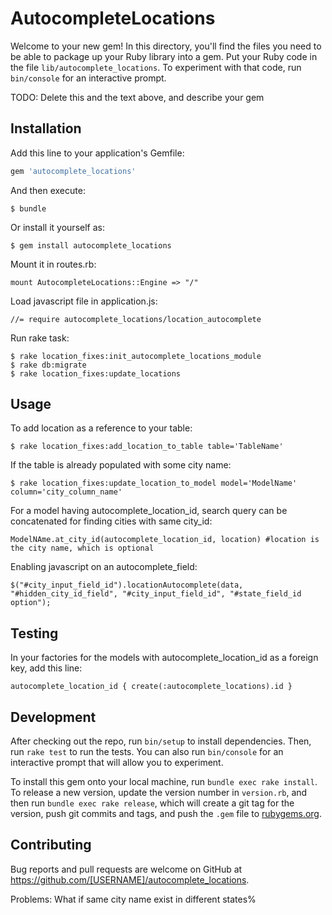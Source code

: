 # AutocompleteLocations

Welcome to your new gem! In this directory, you'll find the files you need to be able to package up your Ruby library into a gem. Put your Ruby code in the file `lib/autocomplete_locations`. To experiment with that code, run `bin/console` for an interactive prompt.

TODO: Delete this and the text above, and describe your gem

## Installation

Add this line to your application's Gemfile:

```ruby
gem 'autocomplete_locations'
```

And then execute:

    $ bundle

Or install it yourself as:

    $ gem install autocomplete_locations

Mount it in routes.rb:

    mount AutocompleteLocations::Engine => "/"

Load javascript file in application.js:

    //= require autocomplete_locations/location_autocomplete


Run rake task:

    $ rake location_fixes:init_autocomplete_locations_module
    $ rake db:migrate
    $ rake location_fixes:update_locations

## Usage

To add location as a reference to your table:

    $ rake location_fixes:add_location_to_table table='TableName'

If the table is already populated with some city name:

    $ rake location_fixes:update_location_to_model model='ModelName' column='city_column_name'

For a model having autocomplete_location_id, search query can be concatenated for finding cities with same city_id:

    ModelNAme.at_city_id(autocomplete_location_id, location) #location is the city name, which is optional

Enabling javascript on an autocomplete_field:

    $("#city_input_field_id").locationAutocomplete(data, "#hidden_city_id_field", "#city_input_field_id", "#state_field_id option");


## Testing

In your factories for the models with autocomplete_location_id as a foreign key, add this line:

    autocomplete_location_id { create(:autocomplete_locations).id }

## Development

After checking out the repo, run `bin/setup` to install dependencies. Then, run `rake test` to run the tests. You can also run `bin/console` for an interactive prompt that will allow you to experiment.

To install this gem onto your local machine, run `bundle exec rake install`. To release a new version, update the version number in `version.rb`, and then run `bundle exec rake release`, which will create a git tag for the version, push git commits and tags, and push the `.gem` file to [rubygems.org](https://rubygems.org).

## Contributing

Bug reports and pull requests are welcome on GitHub at https://github.com/[USERNAME]/autocomplete_locations.

Problems:
What if same city name exist in different states%